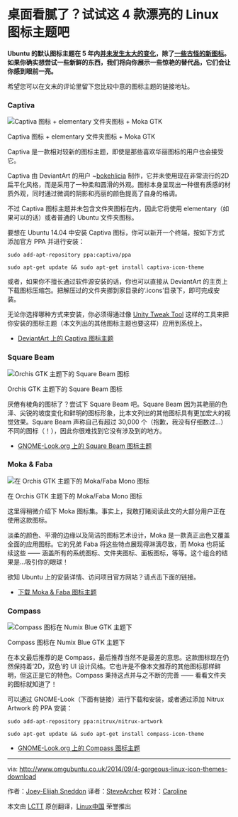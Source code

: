 桌面看腻了？试试这 4 款漂亮的 Linux 图标主题吧
================================================================================
**Ubuntu 的默认图标主题在 5 年内[并未发生太大的变化][1]，除了[一些古怪的新图标][2]。如果你确实想尝试一些新鲜的东西，我们将向你展示一些惊艳的替代品，它们会让你感到眼前一亮。**

希望您可以在文末的评论里留下您比较中意的图标主题的链接地址。

### Captiva ###

![Captiva 图标 + elementary 文件夹图标 + Moka GTK](http://www.omgubuntu.co.uk/wp-content/uploads/2014/09/moka-and-captiva.jpg)

Captiva 图标 + elementary 文件夹图标 + Moka GTK

Captiva 是一款相对较新的图标主题，即使是那些喜欢华丽图标的用户也会接受它。

Captiva 由 DeviantArt 的用户 ~[bokehlicia][3] 制作，它并未使用现在非常流行的2D扁平化风格，而是采用了一种柔和圆滑的外观。图标本身呈现出一种很有质感的材质外观，同时通过微调的阴影和亮丽的颜色提高了自身的格调。

不过 Captiva 图标主题并未包含文件夹图标在内，因此它将使用 elementary（如果可以的话）或者普通的 Ubuntu 文件夹图标。

要想在 Ubuntu 14.04 中安装 Captiva 图标，你可以新开一个终端，按如下方式添加官方 PPA 并进行安装：

    sudo add-apt-repository ppa:captiva/ppa

    sudo apt-get update && sudo apt-get install captiva-icon-theme

或者，如果你不擅长通过软件源安装的话，你也可以直接从 DeviantArt 的主页上下载图标压缩包。把解压过的文件夹挪到家目录的‘.icons’目录下，即可完成安装。

无论你选择哪种方式来安装，你必须得通过像 [Unity Tweak Tool][4] 这样的工具来把你安装的图标主题（本文列出的其他图标主题也要这样）应用到系统上。

- [DeviantArt 上的 Captiva 图标主题][5]

### Square Beam ###

![Orchis GTK 主题下的 Square Beam 图标](http://www.omgubuntu.co.uk/wp-content/uploads/2014/09/squarebeam.jpg)

Orchis GTK 主题下的 Square Beam 图标

厌倦有棱角的图标了？尝试下 Square Beam 吧。Square Beam 因为其艳丽的色泽、尖锐的坡度变化和鲜明的图标形象，比本文列出的其他图标具有更加宏大的视觉效果。Square Beam 声称自己有超过 30,000 个（抱歉，我没有仔细数过...）不同的图标（！），因此你很难找到它没有涉及到的地方。

- [GNOME-Look.org 上的 Square Beam 图标主题][6]

### Moka & Faba ###

![在 Orchis GTK 主题下的 Moka/Faba Mono 图标](http://www.omgubuntu.co.uk/wp-content/uploads/2014/09/moka-faba.jpg)

在 Orchis GTK 主题下的 Moka/Faba Mono 图标

这里得稍微介绍下 Moka 图标集。事实上，我敢打赌阅读此文的大部分用户正在使用这款图标。

淡柔的颜色、平滑的边缘以及简洁的图标艺术设计，Moka 是一款真正出色又覆盖全面的应用图标。它的兄弟 Faba 将这些特点展现得淋漓尽致，而 Moka 也将延续这些 —— 涵盖所有的系统图标、文件夹图标、面板图标，等等。这个组合的结果是...吸引你的眼球！

欲知 Ubuntu 上的安装详情、访问项目官方网站？请点击下面的链接。

- [下载 Moka & Faba 图标主题][7]

### Compass ###

![Compass 图标在 Numix Blue GTK 主题下](http://www.omgubuntu.co.uk/wp-content/uploads/2014/09/compass1.jpg)

Compass 图标在 Numix Blue GTK 主题下

在本文最后推荐的是 Compass，最后推荐当然不是最差的意思。这款图标现在仍然保持着‘2D，双色’的 UI 设计风格。它也许是不像本文推荐的其他图标那样鲜明，但这正是它的特色。Compass 秉持这点并与之不断的完善 —— 看看文件夹的图标就知道了！

可以通过 GNOME-Look（下面有链接）进行下载和安装，或者通过添加 Nitrux Artwork 的 PPA 安装：

    sudo add-apt-repository ppa:nitrux/nitrux-artwork

    sudo apt-get update && sudo apt-get install compass-icon-theme

- [GNOME-Look.org 上的 Compass 图标主题][8]

--------------------------------------------------------------------------------

via: http://www.omgubuntu.co.uk/2014/09/4-gorgeous-linux-icon-themes-download

作者：[Joey-Elijah Sneddon][a]
译者：[SteveArcher](https://github.com/SteveArcher)
校对：[Caroline](https://github.com/carolinewuyan)

本文由 [LCTT](https://github.com/LCTT/TranslateProject) 原创翻译，[Linux中国](http://linux.cn/) 荣誉推出

[a]:https://plus.google.com/117485690627814051450/?rel=author
[1]:http://www.omgubuntu.co.uk/2010/02/lucid-gets-new-icons-for-rhythmbox-ubuntuone-memenu-more
[2]:http://www.omgubuntu.co.uk/2012/08/new-icon-theme-lands-in-lubuntu-12-10
[3]:http://bokehlicia.deviantart.com/
[4]:http://www.omgubuntu.co.uk/2014/06/unity-tweak-tool-0-7-development-download
[5]:http://bokehlicia.deviantart.com/art/Captiva-Icon-Theme-479302805
[6]:http://gnome-look.org/content/show.php/Square-Beam?content=165094
[7]:http://mokaproject.com/moka-icon-theme/download/ubuntu/
[8]:http://gnome-look.org/content/show.php/Compass?content=160629
